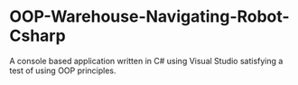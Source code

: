 # OOP-Warehouse-Navigating-Robot-Csharp
 A console based application written in C# using Visual Studio satisfying a test of using OOP principles.
